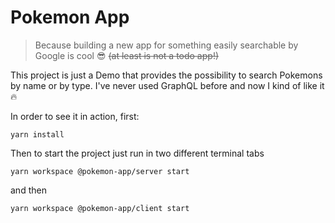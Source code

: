 # Pokemon App

> Because building a new app for something easily searchable by Google is cool 😎 <strike>(at least is not a todo app!)</strike>

This project is just a Demo that provides the possibility to search Pokemons by name or by type.
I've never used GraphQL before and now I kind of like it 🔥

In order to see it in action, first:

```
yarn install
```

Then to start the project just run in two different terminal tabs

```
yarn workspace @pokemon-app/server start
```
and then
```
yarn workspace @pokemon-app/client start
```